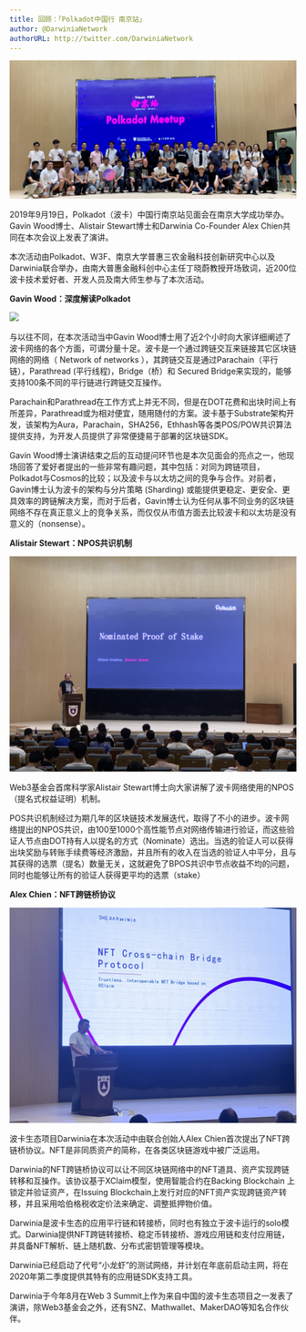 ```yaml
---
title: 回顾：「Polkadot中国行 南京站」
author: @DarwiniaNetwork
authorURL: http://twitter.com/DarwiniaNetwork
---
```


![](assets/doc9-1.jpg)

2019年9月19日，Polkadot（波卡）中国行南京站见面会在南京大学成功举办。Gavin Wood博士、Alistair Stewart博士和Darwinia Co-Founder Alex Chien共同在本次会议上发表了演讲。

本次活动由Polkadot、W3F、南京大学普惠三农金融科技创新研究中心以及Darwinia联合举办，由南大普惠金融科创中心主任丁晓蔚教授开场致词，近200位波卡技术爱好者、开发人员及南大师生参与了本次活动。

<!--truncate-->

**Gavin Wood：深度解读Polkadot**

![](assets/doc9-2.jpg)

与以往不同，在本次活动当中Gavin Wood博士用了近2个小时向大家详细阐述了波卡网络的各个方面，可谓分量十足。波卡是一个通过跨链交互来链接其它区块链网络的网络（ Network of networks ），其跨链交互是通过Parachain（平行链），Parathread (平行线程)，Bridge（桥）和 Secured Bridge来实现的，能够支持100条不同的平行链进行跨链交互操作。


Parachain和Parathread在工作方式上并无不同，但是在DOT花费和出块时间上有所差异，Parathread或为相对便宜，随用随付的方案。波卡基于Substrate架构开发，该架构为Aura，Parachain，SHA256，Ethhash等各类POS/POW共识算法提供支持，为开发人员提供了非常便捷易于部署的区块链SDK。

Gavin Wood博士演讲结束之后的互动提问环节也是本次见面会的亮点之一，他现场回答了爱好者提出的一些非常有趣问题，其中包括：对同为跨链项目，Polkadot与Cosmos的比较；以及波卡与以太坊之间的竞争与合作。对前者，Gavin博士认为波卡的架构与分片策略 (Sharding) 或能提供更稳定、更安全、更具效率的跨链解决方案，而对于后者，Gavin博士认为任何从事不同业务的区块链网络不存在真正意义上的竞争关系，而仅仅从市值方面去比较波卡和以太坊是没有意义的（nonsense）。

**Alistair Stewart：NPOS共识机制**

![](assets/doc9-3.jpg)

Web3基金会首席科学家Alistair Stewart博士向大家讲解了波卡网络使用的NPOS（提名式权益证明）机制。


POS共识机制经过为期几年的区块链技术发展迭代，取得了不小的进步。波卡网络提出的NPOS共识，由100至1000个高性能节点对网络传输进行验证，而这些验证人节点由DOT持有人以提名的方式（Nominate）选出。当选的验证人可以获得出块奖励与转账手续费等经济激励，并且所有的收入在当选的验证人中平分，且与其获得的选票（提名）数量无关，这就避免了BPOS共识中节点收益不均的问题，同时也能够让所有的验证人获得更平均的选票（stake）

**Alex Chien：NFT跨链桥协议**

![](assets/doc9-4.jpg)

波卡生态项目Darwinia在本次活动中由联合创始人Alex Chien首次提出了NFT跨链桥协议。NFT是非同质资产的简称，在各类区块链游戏中被广泛运用。


Darwinia的NFT跨链桥协议可以让不同区块链网络中的NFT道具、资产实现跨链转移和互操作。该协议基于XClaim模型，使用智能合约在Backing Blockchain 上锁定并验证资产，在Issuing Blockchain上发行对应的NFT资产实现跨链资产转移，并且采用哈伯格税收定价法来确定、调整抵押物价值。

Darwinia是波卡生态的应用平行链和转接桥，同时也有独立于波卡运行的solo模式。Darwinia提供NFT跨链转接桥、稳定币转接桥、游戏应用链和支付应用链，并具备NFT解析、链上随机数、分布式密钥管理等模块。

Darwinia已经启动了代号“小龙虾”的测试网络，并计划在年底前启动主网，将在2020年第二季度提供其特有的应用链SDK支持工具。

Darwinia于今年8月在Web 3 Summit上作为来自中国的波卡生态项目之一发表了演讲，除Web3基金会之外，还有SNZ、Mathwallet、MakerDAO等知名合作伙伴。